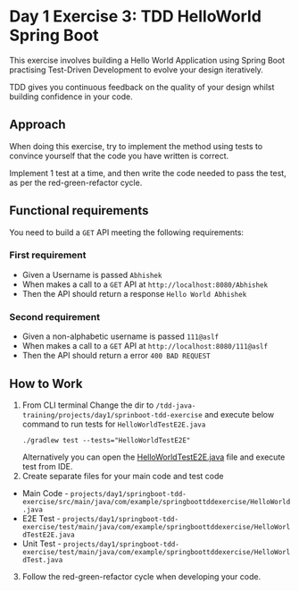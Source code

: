 # Day 1 Exercise 3: TDD HelloWorld Spring Boot

This exercise involves building a Hello World Application using Spring Boot practising Test-Driven
Development to evolve your design iteratively.

TDD gives you continuous feedback on the quality of your design whilst building confidence in your code.

## Approach

When doing this exercise, try to implement the method using tests to convince yourself that the code you have written is
correct.

Implement 1 test at a time, and then write the code needed to pass the test, as per the red-green-refactor cycle.

## Functional requirements

You need to build a `GET` API meeting the following requirements:

### First requirement
- Given a Username is passed `Abhishek`
- When makes a call to a `GET` API at `http://localhost:8080/Abhishek`
- Then the API should return a response `Hello World Abhishek`

### Second requirement

- Given a non-alphabetic username is passed `111@aslf`
- When makes a call to a `GET` API at `http://localhost:8080/111@aslf`
- Then the API should return a error `400 BAD REQUEST` 

## How to Work

1. From CLI terminal Change the dir to `/tdd-java-training/projects/day1/sprinboot-tdd-exercise` and execute below command to
   run tests for `HelloWorldTestE2E.java`
    ```
    ./gradlew test --tests="HelloWorldTestE2E"
    ```
   Alternatively you can open
   the [HelloWorldTestE2E.java](../projects/day1/springboot-tdd-exercise/src/test/java/com/example/springboottddexercise/HelloWorldTestE2E.java) file and execute test
   from IDE.
2. Create separate files for your main code and test code 
 - Main Code - `projects/day1/springboot-tdd-exercise/src/main/java/com/example/springboottddexercise/HelloWorld.java`
 - E2E Test  - `projects/day1/springboot-tdd-exercise/test/main/java/com/example/springboottddexercise/HelloWorldTestE2E.java`
 - Unit Test - `projects/day1/springboot-tdd-exercise/test/main/java/com/example/springboottddexercise/HelloWorldTest.java`
3. Follow the red-green-refactor cycle when developing your code.
